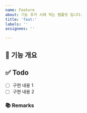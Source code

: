 ```yaml
---
name: Feature
about: 기능 추가 시에 적는 템플릿 입니다.
title: 'feat:'
labels: ''
assignees: ''

---
```


## 📝 기능 개요
<!-- 이슈에 할당된 기능이 무엇인지 간략하게 한 줄로 적습니다 -->

## ✅ Todo
- [ ] 구현 내용 1
- [ ] 구현 내용 2

### 📚 Remarks
<!-- 기능 개발에 있어 비고사항이 있었다면 적습니다 -->
